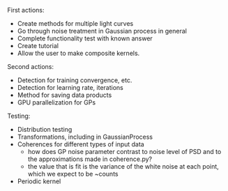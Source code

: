 First actions:
- Create methods for multiple light curves
- Go through noise treatment in Gaussian process in general
- Complete functionality test with known answer
- Create tutorial
- Allow the user to make composite kernels.

Second actions:
- Detection for training convergence, etc.
- Detection for learning rate, iterations
- Method for saving data products
- GPU parallelization for GPs

Testing:
- Distribution testing
- Transformations, including in GaussianProcess
- Coherences for different types of input data 
    - how does GP noise parameter contrast to noise level of PSD and to the approximations made in coherence.py?
    * the value that is fit is the variance of the white noise at each point, which we expect to be ~counts
- Periodic kernel
